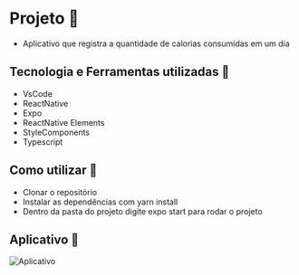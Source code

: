 # Projeto :rocket:
- Aplicativo que registra a quantidade de calorias consumidas em um dia

## Tecnologia e Ferramentas utilizadas :robot:
- VsCode
- ReactNative
- Expo
- ReactNative Elements
- StyleComponents
- Typescript

## Como utilizar 🔌
- Clonar o repositório
- Instalar as dependências com yarn install
- Dentro da pasta do projeto digite expo start para rodar o projeto

## Aplicativo :iphone:

![Aplicativo](https://gustavosouza.dev.br/wp-content/uploads/2022/06/myfit2.png)
